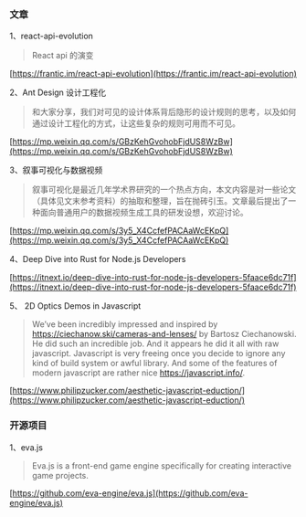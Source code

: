 



### 文章

1、react-api-evolution

> React api 的演变

[https://frantic.im/react-api-evolution](https://frantic.im/react-api-evolution)

2、Ant Design 设计工程化

> 和大家分享，我们对可见的设计体系背后隐形的设计规则的思考，以及如何通过设计工程化的方式，让这些复杂的规则可用而不可见。

[https://mp.weixin.qq.com/s/GBzKehGvohobFjdUS8WzBw](https://mp.weixin.qq.com/s/GBzKehGvohobFjdUS8WzBw)


3、叙事可视化与数据视频

> 叙事可视化是最近几年学术界研究的一个热点方向，本文内容是对一些论文（具体见文末参考资料）的抽取和整理，旨在抛砖引玉。文章最后提出了一种面向普通用户的数据视频生成工具的研发设想，欢迎讨论。

[https://mp.weixin.qq.com/s/3y5_X4CcfefPACAaWcEKpQ](https://mp.weixin.qq.com/s/3y5_X4CcfefPACAaWcEKpQ)


4、Deep Dive into Rust for Node.js Developers

[https://itnext.io/deep-dive-into-rust-for-node-js-developers-5faace6dc71f](https://itnext.io/deep-dive-into-rust-for-node-js-developers-5faace6dc71f)


5、 2D Optics Demos in Javascript
> We’ve been incredibly impressed and inspired by https://ciechanow.ski/cameras-and-lenses/ by Bartosz Ciechanowski. He did such an incredible job. And it appears he did it all with raw javascript. Javascript is very freeing once you decide to ignore any kind of build system or awful library. And some of the features of modern javascript are rather nice https://javascript.info/.

[https://www.philipzucker.com/aesthetic-javascript-eduction/](https://www.philipzucker.com/aesthetic-javascript-eduction/)


### 开源项目

1、eva.js

> Eva.js is a front-end game engine specifically for creating interactive game projects.

[https://github.com/eva-engine/eva.js](https://github.com/eva-engine/eva.js)